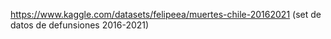 https://www.kaggle.com/datasets/felipeea/muertes-chile-20162021 (set de datos de defunsiones 2016-2021)

